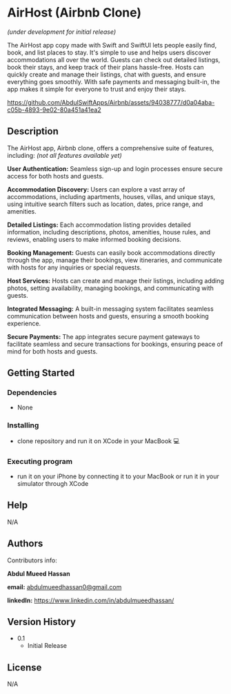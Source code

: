 # AirHost (Airbnb Clone)
*(under development for initial release)*

The AirHost app copy made with Swift and SwiftUI lets people easily find, book, and list places to stay. It's simple to use and helps users discover accommodations all over the world. Guests can check out detailed listings, book their stays, and keep track of their plans hassle-free. Hosts can quickly create and manage their listings, chat with guests, and ensure everything goes smoothly. With safe payments and messaging built-in, the app makes it simple for everyone to trust and enjoy their stays.


https://github.com/AbdulSwiftApps/Airbnb/assets/94038777/d0a04aba-c05b-4893-9e02-80a451a41ea2


## Description

The AirHost app, Airbnb clone, offers a comprehensive suite of features, including: *(not all features available yet)*

**User Authentication:** Seamless sign-up and login processes ensure secure access for both hosts and guests.

**Accommodation Discovery:** Users can explore a vast array of accommodations, including apartments, houses, villas, and unique stays, using intuitive search filters such as location, dates, price range, and amenities.

**Detailed Listings:** Each accommodation listing provides detailed information, including descriptions, photos, amenities, house rules, and reviews, enabling users to make informed booking decisions.

**Booking Management:** Guests can easily book accommodations directly through the app, manage their bookings, view itineraries, and communicate with hosts for any inquiries or special requests.

**Host Services:** Hosts can create and manage their listings, including adding photos, setting availability, managing bookings, and communicating with guests.

**Integrated Messaging:** A built-in messaging system facilitates seamless communication between hosts and guests, ensuring a smooth booking experience.

**Secure Payments:** The app integrates secure payment gateways to facilitate seamless and secure transactions for bookings, ensuring peace of mind for both hosts and guests.


## Getting Started

### Dependencies

* None

### Installing

* clone repository and run it on XCode in your MacBook 💻

### Executing program

* run it on your iPhone by connecting it to your MacBook or run it in your simulator through XCode

## Help

N/A

## Authors

Contributors info:

**Abdul Mueed Hassan**

**email:** abdulmueedhassan0@gmail.com

**linkedIn:** https://www.linkedin.com/in/abdulmueedhassan/

## Version History
* 0.1
    * Initial Release

## License

N/A
